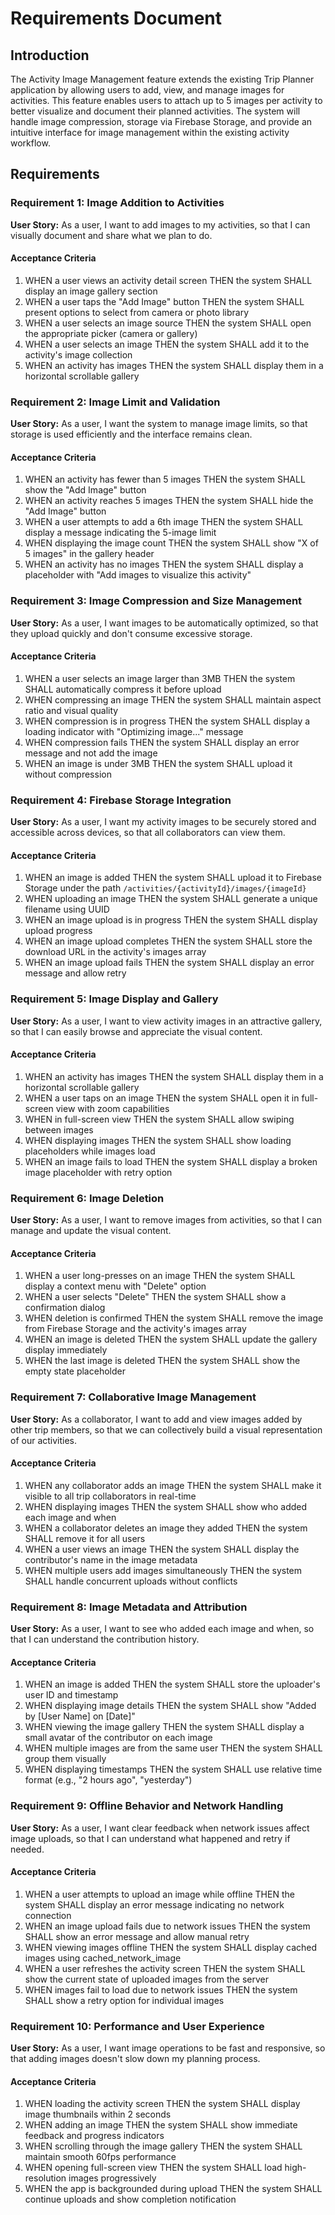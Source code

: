# Requirements Document

## Introduction

The Activity Image Management feature extends the existing Trip Planner application by allowing users to add, view, and manage images for activities. This feature enables users to attach up to 5 images per activity to better visualize and document their planned activities. The system will handle image compression, storage via Firebase Storage, and provide an intuitive interface for image management within the existing activity workflow.

## Requirements

### Requirement 1: Image Addition to Activities

**User Story:** As a user, I want to add images to my activities, so that I can visually document and share what we plan to do.

#### Acceptance Criteria

1. WHEN a user views an activity detail screen THEN the system SHALL display an image gallery section
2. WHEN a user taps the "Add Image" button THEN the system SHALL present options to select from camera or photo library
3. WHEN a user selects an image source THEN the system SHALL open the appropriate picker (camera or gallery)
4. WHEN a user selects an image THEN the system SHALL add it to the activity's image collection
5. WHEN an activity has images THEN the system SHALL display them in a horizontal scrollable gallery

### Requirement 2: Image Limit and Validation

**User Story:** As a user, I want the system to manage image limits, so that storage is used efficiently and the interface remains clean.

#### Acceptance Criteria

1. WHEN an activity has fewer than 5 images THEN the system SHALL show the "Add Image" button
2. WHEN an activity reaches 5 images THEN the system SHALL hide the "Add Image" button
3. WHEN a user attempts to add a 6th image THEN the system SHALL display a message indicating the 5-image limit
4. WHEN displaying the image count THEN the system SHALL show "X of 5 images" in the gallery header
5. WHEN an activity has no images THEN the system SHALL display a placeholder with "Add images to visualize this activity"

### Requirement 3: Image Compression and Size Management

**User Story:** As a user, I want images to be automatically optimized, so that they upload quickly and don't consume excessive storage.

#### Acceptance Criteria

1. WHEN a user selects an image larger than 3MB THEN the system SHALL automatically compress it before upload
2. WHEN compressing an image THEN the system SHALL maintain aspect ratio and visual quality
3. WHEN compression is in progress THEN the system SHALL display a loading indicator with "Optimizing image..." message
4. WHEN compression fails THEN the system SHALL display an error message and not add the image
5. WHEN an image is under 3MB THEN the system SHALL upload it without compression

### Requirement 4: Firebase Storage Integration

**User Story:** As a user, I want my activity images to be securely stored and accessible across devices, so that all collaborators can view them.

#### Acceptance Criteria

1. WHEN an image is added THEN the system SHALL upload it to Firebase Storage under the path `/activities/{activityId}/images/{imageId}`
2. WHEN uploading an image THEN the system SHALL generate a unique filename using UUID
3. WHEN an image upload is in progress THEN the system SHALL display upload progress
4. WHEN an image upload completes THEN the system SHALL store the download URL in the activity's images array
5. WHEN an image upload fails THEN the system SHALL display an error message and allow retry

### Requirement 5: Image Display and Gallery

**User Story:** As a user, I want to view activity images in an attractive gallery, so that I can easily browse and appreciate the visual content.

#### Acceptance Criteria

1. WHEN an activity has images THEN the system SHALL display them in a horizontal scrollable gallery
2. WHEN a user taps on an image THEN the system SHALL open it in full-screen view with zoom capabilities
3. WHEN in full-screen view THEN the system SHALL allow swiping between images
4. WHEN displaying images THEN the system SHALL show loading placeholders while images load
5. WHEN an image fails to load THEN the system SHALL display a broken image placeholder with retry option

### Requirement 6: Image Deletion

**User Story:** As a user, I want to remove images from activities, so that I can manage and update the visual content.

#### Acceptance Criteria

1. WHEN a user long-presses on an image THEN the system SHALL display a context menu with "Delete" option
2. WHEN a user selects "Delete" THEN the system SHALL show a confirmation dialog
3. WHEN deletion is confirmed THEN the system SHALL remove the image from Firebase Storage and the activity's images array
4. WHEN an image is deleted THEN the system SHALL update the gallery display immediately
5. WHEN the last image is deleted THEN the system SHALL show the empty state placeholder

### Requirement 7: Collaborative Image Management

**User Story:** As a collaborator, I want to add and view images added by other trip members, so that we can collectively build a visual representation of our activities.

#### Acceptance Criteria

1. WHEN any collaborator adds an image THEN the system SHALL make it visible to all trip collaborators in real-time
2. WHEN displaying images THEN the system SHALL show who added each image and when
3. WHEN a collaborator deletes an image they added THEN the system SHALL remove it for all users
4. WHEN a user views an image THEN the system SHALL display the contributor's name in the image metadata
5. WHEN multiple users add images simultaneously THEN the system SHALL handle concurrent uploads without conflicts

### Requirement 8: Image Metadata and Attribution

**User Story:** As a user, I want to see who added each image and when, so that I can understand the contribution history.

#### Acceptance Criteria

1. WHEN an image is added THEN the system SHALL store the uploader's user ID and timestamp
2. WHEN displaying image details THEN the system SHALL show "Added by [User Name] on [Date]"
3. WHEN viewing the image gallery THEN the system SHALL display a small avatar of the contributor on each image
4. WHEN multiple images are from the same user THEN the system SHALL group them visually
5. WHEN displaying timestamps THEN the system SHALL use relative time format (e.g., "2 hours ago", "yesterday")

### Requirement 9: Offline Behavior and Network Handling

**User Story:** As a user, I want clear feedback when network issues affect image uploads, so that I can understand what happened and retry if needed.

#### Acceptance Criteria

1. WHEN a user attempts to upload an image while offline THEN the system SHALL display an error message indicating no network connection
2. WHEN an image upload fails due to network issues THEN the system SHALL show an error message and allow manual retry
3. WHEN viewing images offline THEN the system SHALL display cached images using cached_network_image
4. WHEN a user refreshes the activity screen THEN the system SHALL show the current state of uploaded images from the server
5. WHEN images fail to load due to network issues THEN the system SHALL show a retry option for individual images

### Requirement 10: Performance and User Experience

**User Story:** As a user, I want image operations to be fast and responsive, so that adding images doesn't slow down my planning process.

#### Acceptance Criteria

1. WHEN loading the activity screen THEN the system SHALL display image thumbnails within 2 seconds
2. WHEN adding an image THEN the system SHALL show immediate feedback and progress indicators
3. WHEN scrolling through the image gallery THEN the system SHALL maintain smooth 60fps performance
4. WHEN opening full-screen view THEN the system SHALL load high-resolution images progressively
5. WHEN the app is backgrounded during upload THEN the system SHALL continue uploads and show completion notification
